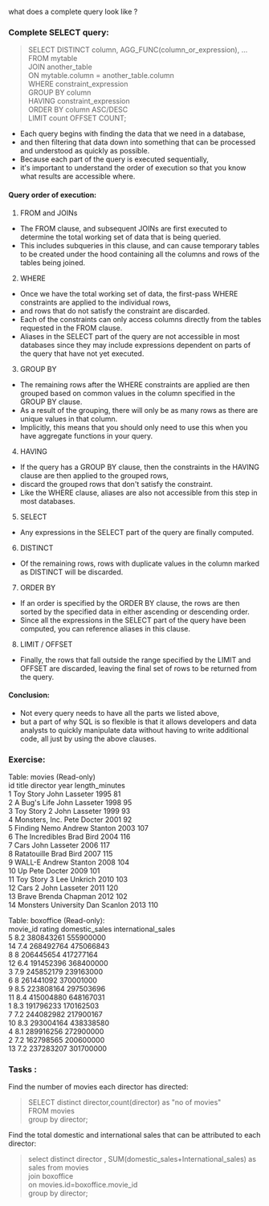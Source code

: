 what does a complete query look like ?

### Complete SELECT query:

> SELECT DISTINCT column, AGG_FUNC(column_or_expression), …           
FROM mytable            
    JOIN another_table          
      ON mytable.column = another_table.column      
    WHERE constraint_expression          
    GROUP BY column      
    HAVING constraint_expression         
    ORDER BY column ASC/DESC      
    LIMIT count OFFSET COUNT;


- Each query begins with finding the data that we need in a database,
- and then filtering that data down into something that can be processed and understood as quickly as possible.
- Because each part of the query is executed sequentially,
- it's important to understand the order of execution so that you know what results are accessible where.

#### Query order of execution:
1. FROM and JOINs
- The FROM clause, and subsequent JOINs are first executed to determine the total working set of data that is being queried.
- This includes subqueries in this clause, and can cause temporary tables to be created under the hood containing all the columns and rows of the tables being joined.

2. WHERE
- Once we have the total working set of data, the first-pass WHERE constraints are applied to the individual rows,
- and rows that do not satisfy the constraint are discarded.
- Each of the constraints can only access columns directly from the tables requested in the FROM clause.
- Aliases in the SELECT part of the query are not accessible in most databases since they may include expressions dependent on parts of the query that have not yet executed.

3. GROUP BY
- The remaining rows after the WHERE constraints are applied are then grouped based on common values in the column specified in the GROUP BY clause.
- As a result of the grouping, there will only be as many rows as there are unique values in that column.
- Implicitly, this means that you should only need to use this when you have aggregate functions in your query.

4. HAVING
- If the query has a GROUP BY clause, then the constraints in the HAVING clause are then applied to the grouped rows,
- discard the grouped rows that don't satisfy the constraint.
- Like the WHERE clause, aliases are also not accessible from this step in most databases.

5. SELECT
- Any expressions in the SELECT part of the query are finally computed.

6. DISTINCT
- Of the remaining rows, rows with duplicate values in the column marked as DISTINCT will be discarded.

7. ORDER BY
- If an order is specified by the ORDER BY clause, the rows are then sorted by the specified data in either ascending or descending order.
- Since all the expressions in the SELECT part of the query have been computed, you can reference aliases in this clause.

8. LIMIT / OFFSET
- Finally, the rows that fall outside the range specified by the LIMIT and OFFSET are discarded, leaving the final set of rows to be returned from the query.

#### Conclusion:
- Not every query needs to have all the parts we listed above,
- but a part of why SQL is so flexible is that it allows developers and data analysts to quickly manipulate data without having to write additional code, all just by using the above clauses.

### Exercise: 

Table: movies (Read-only)                    
id	title	director	year	length_minutes                   
1	Toy Story	John Lasseter	1995	81                   
2	A Bug's Life	John Lasseter	1998	95                   
3	Toy Story 2	John Lasseter	1999	93                   
4	Monsters, Inc.	Pete Docter	2001	92                   
5	Finding Nemo	Andrew Stanton	2003	107                   
6	The Incredibles	Brad Bird	2004	116                   
7	Cars	John Lasseter	2006	117                   
8	Ratatouille	Brad Bird	2007	115                   
9	WALL-E	Andrew Stanton	2008	104                   
10	Up	Pete Docter	2009	101                   
11	Toy Story 3	Lee Unkrich	2010	103                   
12	Cars 2	John Lasseter	2011	120                   
13	Brave	Brenda Chapman	2012	102                   
14	Monsters University	Dan Scanlon	2013	110                   


Table: boxoffice (Read-only):                                 
movie_id	rating	domestic_sales	international_sales                             
5	8.2	380843261	555900000                             
14	7.4	268492764	475066843                             
8	8	206445654	417277164                             
12	6.4	191452396	368400000                             
3	7.9	245852179	239163000                             
6	8	261441092	370001000                                                          
9	8.5	223808164	297503696                             
11	8.4	415004880	648167031                             
1	8.3	191796233	170162503                             
7	7.2	244082982	217900167                                                          
10	8.3	293004164	438338580                             
4	8.1	289916256	272900000                             
2	7.2	162798565	200600000                             
13	7.2	237283207	301700000                             


### Tasks :
Find the number of movies each director has directed:
> SELECT distinct director,count(director) as "no of movies"        
> FROM movies      
group by director;


Find the total domestic and international sales that can be attributed to each director:
> select distinct director , SUM(domestic_sales+International_sales) as sales from movies              
join boxoffice          
on movies.id=boxoffice.movie_id         
group by director;                
